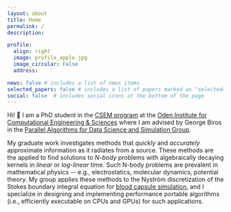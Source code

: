 ```yaml
---
layout: about
title: Home
permalink: /
description:

profile:
  align: right
  image: profile_apple.jpg
  image_circular: False
  address:

news: false # includes a list of news items
selected_papers: false # includes a list of papers marked as "selected={true}"
social: false  # includes social icons at the bottom of the page
---
```

<!-- Google tag (gtag.js) -->

<script async src="https://www.googletagmanager.com/gtag/js?id=G-LQHVMSJM7W"></script>

<script>
  window.dataLayer = window.dataLayer || [];
  function gtag(){dataLayer.push(arguments);}
  gtag('js', new Date());

  gtag('config', 'G-LQHVMSJM7W');
</script>

Hi! 👋 
I am a PhD student in the [CSEM program](https://oden.utexas.edu/academics/phd-program/) at the [Oden Institute for Computational Engineering &amp; Sciences](https://oden.utexas.edu/) where I am advised by George Biros in the [Parallel Algorithms for Data Science and Simulation Group](https://oden.utexas.edu/research/centers-and-groups/parallel-algorithms-for-data-analysis-and-simulation-group/). 

My graduate work investigates methods that *quickly* and *accurately* approximate information as it radiates from a source. 
These methods are the applied to find solutions to *N-body* problems with algebraically decaying kernels in *linear* or *log-linear* time. 
Such N-body problems are prevalent in mathematical physics -- e.g., electrostatics, molecular dynamics, potential theory.
My group applies these methods to the Nyström discretization of the Stokes boundary integral equation for [blood capsule simulation](https://arxiv.org/abs/2310.13908), 
and I specialize in designing and implementing performance portable algorithms (i.e., efficiently executable on CPUs and GPUs) for such applications.
